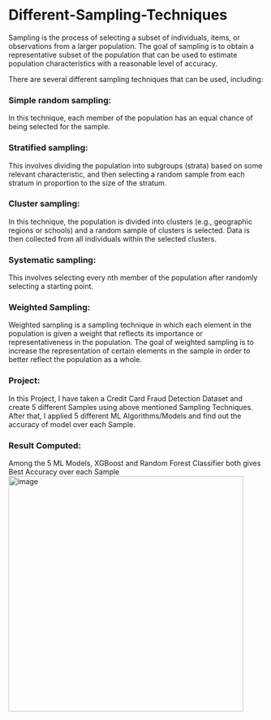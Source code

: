# Different-Sampling-Techniques
Sampling is the process of selecting a subset of individuals, items, or observations from a larger population. The goal of sampling is to obtain a representative subset of the population that can be used to estimate population characteristics with a reasonable level of accuracy.

There are several different sampling techniques that can be used, including:

### Simple random sampling: 
In this technique, each member of the population has an equal chance of being selected for the sample.

### Stratified sampling: 
This involves dividing the population into subgroups (strata) based on some relevant characteristic, and then selecting a random sample from each stratum in proportion to the size of the stratum.

### Cluster sampling: 
In this technique, the population is divided into clusters (e.g., geographic regions or schools) and a random sample of clusters is selected. Data is then collected from all individuals within the selected clusters.

### Systematic sampling: 
This involves selecting every nth member of the population after randomly selecting a starting point.
### Weighted Sampling:
Weighted sampling is a sampling technique in which each element in the population is given a weight that reflects its importance or representativeness in the population. The goal of weighted sampling is to increase the representation of certain elements in the sample in order to better reflect the population as a whole.

### Project:
In this Project, I have taken a Credit Card Fraud Detection Dataset and create 5 different Samples using above mentioned Sampling Techniques.
After that, I applied 5 different ML Algorithms/Models and find out the accuracy of model over each Sample.

### Result Computed:
Among the 5 ML Models, XGBoost and Random Forest Classifier both gives Best Accuracy over each Sample
<img width="463" alt="image" src="https://user-images.githubusercontent.com/72342649/219959151-4c528772-a81e-4a07-90a3-fc07f2b60783.png">

